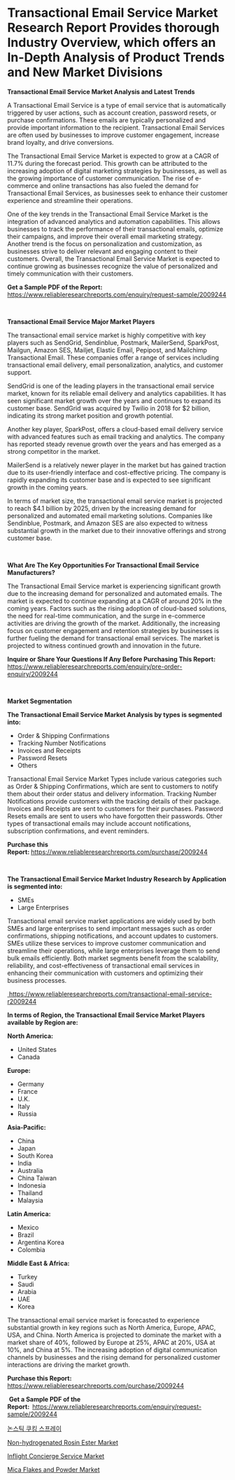 <p><h1>Transactional Email Service Market Research Report Provides thorough Industry Overview, which offers an In-Depth Analysis of Product Trends and New Market Divisions</h1></p><p><strong>Transactional Email Service Market Analysis and Latest Trends</strong></p>
<p><p>A Transactional Email Service is a type of email service that is automatically triggered by user actions, such as account creation, password resets, or purchase confirmations. These emails are typically personalized and provide important information to the recipient. Transactional Email Services are often used by businesses to improve customer engagement, increase brand loyalty, and drive conversions.</p><p>The Transactional Email Service Market is expected to grow at a CAGR of 11.7% during the forecast period. This growth can be attributed to the increasing adoption of digital marketing strategies by businesses, as well as the growing importance of customer communication. The rise of e-commerce and online transactions has also fueled the demand for Transactional Email Services, as businesses seek to enhance their customer experience and streamline their operations.</p><p>One of the key trends in the Transactional Email Service Market is the integration of advanced analytics and automation capabilities. This allows businesses to track the performance of their transactional emails, optimize their campaigns, and improve their overall email marketing strategy. Another trend is the focus on personalization and customization, as businesses strive to deliver relevant and engaging content to their customers. Overall, the Transactional Email Service Market is expected to continue growing as businesses recognize the value of personalized and timely communication with their customers.</p></p>
<p><strong>Get a Sample PDF of the Report:&nbsp;</strong> <a href="https://www.reliableresearchreports.com/enquiry/request-sample/2009244">https://www.reliableresearchreports.com/enquiry/request-sample/2009244</a></p>
<p>&nbsp;</p>
<p><strong>Transactional Email Service Major Market Players</strong></p>
<p><p>The transactional email service market is highly competitive with key players such as SendGrid, Sendinblue, Postmark, MailerSend, SparkPost, Mailgun, Amazon SES, Mailjet, Elastic Email, Pepipost, and Mailchimp Transactional Email. These companies offer a range of services including transactional email delivery, email personalization, analytics, and customer support.</p><p>SendGrid is one of the leading players in the transactional email service market, known for its reliable email delivery and analytics capabilities. It has seen significant market growth over the years and continues to expand its customer base. SendGrid was acquired by Twilio in 2018 for $2 billion, indicating its strong market position and growth potential.</p><p>Another key player, SparkPost, offers a cloud-based email delivery service with advanced features such as email tracking and analytics. The company has reported steady revenue growth over the years and has emerged as a strong competitor in the market.</p><p>MailerSend is a relatively newer player in the market but has gained traction due to its user-friendly interface and cost-effective pricing. The company is rapidly expanding its customer base and is expected to see significant growth in the coming years.</p><p>In terms of market size, the transactional email service market is projected to reach $4.1 billion by 2025, driven by the increasing demand for personalized and automated email marketing solutions. Companies like Sendinblue, Postmark, and Amazon SES are also expected to witness substantial growth in the market due to their innovative offerings and strong customer base.</p></p>
<p>&nbsp;</p>
<p><strong>What Are The Key Opportunities For Transactional Email Service Manufacturers?</strong></p>
<p><p>The Transactional Email Service market is experiencing significant growth due to the increasing demand for personalized and automated emails. The market is expected to continue expanding at a CAGR of around 20% in the coming years. Factors such as the rising adoption of cloud-based solutions, the need for real-time communication, and the surge in e-commerce activities are driving the growth of the market. Additionally, the increasing focus on customer engagement and retention strategies by businesses is further fueling the demand for transactional email services. The market is projected to witness continued growth and innovation in the future.</p></p>
<p><strong>Inquire or Share Your Questions If Any Before Purchasing This Report:</strong> <a href="https://www.reliableresearchreports.com/enquiry/pre-order-enquiry/2009244">https://www.reliableresearchreports.com/enquiry/pre-order-enquiry/2009244</a></p>
<p>&nbsp;</p>
<p><strong>Market Segmentation</strong></p>
<p><strong>The Transactional Email Service Market Analysis by types is segmented into:</strong></p>
<p><ul><li>Order & Shipping Confirmations</li><li>Tracking Number Notifications</li><li>Invoices and Receipts</li><li>Password Resets</li><li>Others</li></ul></p>
<p><p>Transactional Email Service Market Types include various categories such as Order & Shipping Confirmations, which are sent to customers to notify them about their order status and delivery information. Tracking Number Notifications provide customers with the tracking details of their package. Invoices and Receipts are sent to customers for their purchases. Password Resets emails are sent to users who have forgotten their passwords. Other types of transactional emails may include account notifications, subscription confirmations, and event reminders.</p></p>
<p><strong>Purchase this Report:&nbsp;</strong><a href="https://www.reliableresearchreports.com/purchase/2009244">https://www.reliableresearchreports.com/purchase/2009244</a></p>
<p>&nbsp;</p>
<p><strong>The Transactional Email Service Market Industry Research by Application is segmented into:</strong></p>
<p><ul><li>SMEs</li><li>Large Enterprises</li></ul></p>
<p><p>Transactional email service market applications are widely used by both SMEs and large enterprises to send important messages such as order confirmations, shipping notifications, and account updates to customers. SMEs utilize these services to improve customer communication and streamline their operations, while large enterprises leverage them to send bulk emails efficiently. Both market segments benefit from the scalability, reliability, and cost-effectiveness of transactional email services in enhancing their communication with customers and optimizing their business processes.</p></p>
<p><a href="https://www.reliableresearchreports.com/transactional-email-service-r2009244">&nbsp;https://www.reliableresearchreports.com/transactional-email-service-r2009244</a></p>
<p><strong>In terms of Region, the Transactional Email Service Market Players available by Region are:</strong></p>
<p>
    <p> <strong> North America: </strong>
        <ul>
            <li>United States</li>
            <li>Canada</li>
        </ul>
        </p> 
    <p> <strong> Europe: </strong>
        <ul>
            <li>Germany</li>
            <li>France</li>
            <li>U.K.</li>
            <li>Italy</li>
            <li>Russia</li>
        </ul>
        </p> 
    <p> <strong> Asia-Pacific: </strong>
        <ul>
            <li>China</li>
            <li>Japan</li>
            <li>South Korea</li>
            <li>India</li>
            <li>Australia</li>
            <li>China Taiwan</li>
            <li>Indonesia</li>
            <li>Thailand</li>
            <li>Malaysia</li>
        </ul>
        </p> 
    <p> <strong> Latin America: </strong>
        <ul>
            <li>Mexico</li>
            <li>Brazil</li>
            <li>Argentina Korea</li>
            <li>Colombia</li>
        </ul>
        </p> 
    <p> <strong> Middle East & Africa: </strong>
        <ul>
            <li>Turkey</li>
            <li>Saudi</li>
            <li>Arabia</li>
            <li>UAE</li>
            <li>Korea</li>
        </ul>
    </p>
    </p>
<p><p>The transactional email service market is forecasted to experience substantial growth in key regions such as North America, Europe, APAC, USA, and China. North America is projected to dominate the market with a market share of 40%, followed by Europe at 25%, APAC at 20%, USA at 10%, and China at 5%. The increasing adoption of digital communication channels by businesses and the rising demand for personalized customer interactions are driving the market growth.</p></p>
<p><strong>Purchase this Report: </strong><a href="https://www.reliableresearchreports.com/purchase/2009244">https://www.reliableresearchreports.com/purchase/2009244</a></p>
<p>&nbsp;<strong>Get a Sample PDF of the Report:&nbsp;&nbsp;</strong><a href="https://www.reliableresearchreports.com/enquiry/request-sample/2009244">https://www.reliableresearchreports.com/enquiry/request-sample/2009244</a></p>
<p><strong></strong></p>
<p><p><a href="https://github.com/crfsywufhm81415/Market-Research-Report-List-2/blob/main/499379165831.md">논스틱 쿠킹 스프레이</a></p><p><a href="https://www.linkedin.com/pulse/non-hydrogenated-rosin-ester-market-provides-comprehensive-analysis-g0zle">Non-hydrogenated Rosin Ester Market</a></p><p><a href="https://github.com/RickHolmes3/Market-Research-Report-List-4/blob/main/inflight-concierge-service-market.md">Inflight Concierge Service Market</a></p><p><a href="https://www.linkedin.com/pulse/mica-flakes-powder-market-size-focuses-dynamics-in-depth-aq06e">Mica Flakes and Powder Market</a></p></p>